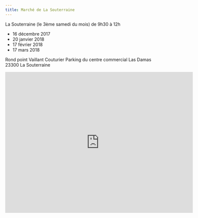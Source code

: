 ```yaml
---
title: Marché de La Souterraine
---
```


La Souterraine (le 3ème samedi du mois) de 9h30 à 12h

* 16 décembre 2017
* 20 janvier 2018
* 17 février 2018
* 17 mars 2018

Rond point Vaillant Couturier
Parking du centre commercial Las Damas
23300 La Souterraine 

<div class="text-center google-maps">
    <iframe src="https://www.google.com/maps/embed?pb=!1m18!1m12!1m3!1d2759.8499843970812!2d1.4824814999999874!3d46.23332789999998!2m3!1f0!2f0!3f0!3m2!1i1024!2i768!4f13.1!3m3!1m2!1s0x47fbe24bfeb83a33%3A0x42cbe8ac6f58e9b6!2s1+Avenue+Charles+de+Gaulle!5e0!3m2!1sfr!2sfr!4v1441028174411"
        width="600" height="450" frameborder="0" style="border:0" ></iframe>
</div>
